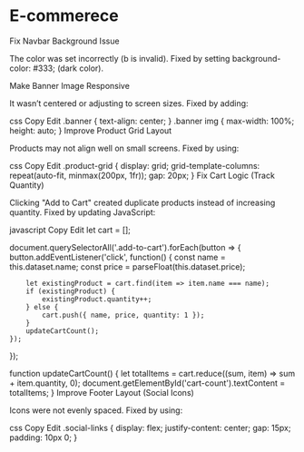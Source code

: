 # E-commerece
Fix Navbar Background Issue

The color was set incorrectly (b is invalid).
 Fixed by setting background-color: #333; (dark color).

Make Banner Image Responsive

It wasn’t centered or adjusting to screen sizes.
 Fixed by adding:

css
Copy
Edit
.banner { text-align: center; }
.banner img { max-width: 100%; height: auto; }
Improve Product Grid Layout

Products may not align well on small screens.
 Fixed by using:

css
Copy
Edit
.product-grid {
    display: grid;
    grid-template-columns: repeat(auto-fit, minmax(200px, 1fr));
    gap: 20px;
}
Fix Cart Logic (Track Quantity)

Clicking "Add to Cart" created duplicate products instead of increasing quantity.
Fixed by updating JavaScript:

javascript
Copy
Edit
let cart = [];

document.querySelectorAll('.add-to-cart').forEach(button => {
    button.addEventListener('click', function() {
        const name = this.dataset.name;
        const price = parseFloat(this.dataset.price);

        let existingProduct = cart.find(item => item.name === name);
        if (existingProduct) {
            existingProduct.quantity++;
        } else {
            cart.push({ name, price, quantity: 1 });
        }
        updateCartCount();
    });
});

function updateCartCount() {
    let totalItems = cart.reduce((sum, item) => sum + item.quantity, 0);
    document.getElementById('cart-count').textContent = totalItems;
}
Improve Footer Layout (Social Icons)

Icons were not evenly spaced.
 Fixed by using:

css
Copy
Edit
.social-links {
    display: flex;
    justify-content: center;
    gap: 15px;
    padding: 10px 0;
}
